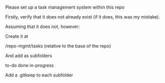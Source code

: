 Please set up a task management system within this repo

Firstly, verify that it does not already exist (if it does, this was my mistake).

Assuming that it does not, however:

Create it at 

/repo-mgmt/tasks (relative to the base of the repo)

And add as subfolders

to-do
done
in-progress

Add a .gitkeep to each subfolder 